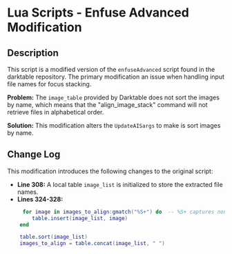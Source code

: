 # Lua Scripts - Enfuse Advanced Modification

## Description

This script is a modified version of the `enfuseAdvanced` script found in the darktable repository. The primary modification an issue when handling input file names for focus stacking.

**Problem:** The `image_table` provided by Darktable does not sort the images by name, which means that the "align_image_stack" command will not retrieve files in alphabetical order.

**Solution:** This modification alters the `UpdateAISargs` to make is sort images by name.

## Change Log

This modification introduces the following changes to the original script:

* **Line 308:**  A local table `image_list` is initialized to store the extracted file names.
* **Lines 324-328:**
```lua
     for image in images_to_align:gmatch("%S+") do  -- %S+ captures non-whitespace sequences
        table.insert(image_list, image)
    end

    table.sort(image_list)
    images_to_align = table.concat(image_list, " ")
```
